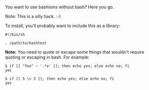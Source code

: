 You want to use bashisms without bash?  Here you go.

Note: This is a silly hack.  :-)

To install, you'll probably want to include this as a library:

    #!/bin/sh

    . /path/to/bashtest

**Note:** You need to quote or escape some things that wouldn't require
quoting or escaping in bash. For example:

    $ if [[ "foo" ~ '.*o' ]]; then echo yes; else echo no; fi
    yes

    $ if [[ 5 \> 3 ]]; then echo yes; else echo no; fi
    yes

